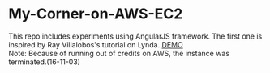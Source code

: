 # My-Corner-on-AWS-EC2
This repo includes experiments using AngularJS framework.
The first one is inspired by Ray Villalobos's tutorial on Lynda.
[DEMO](http://52.35.11.34)<br/>
Note: Because of running out of credits on AWS, the instance was terminated.(16-11-03)
